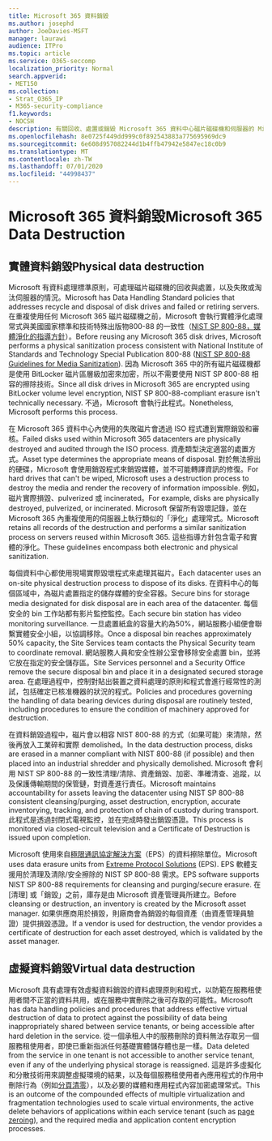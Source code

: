 ```yaml
---
title: Microsoft 365 資料銷毀
ms.author: josephd
author: JoeDavies-MSFT
manager: laurawi
audience: ITPro
ms.topic: article
ms.service: O365-seccomp
localization_priority: Normal
search.appverid:
- MET150
ms.collection:
- Strat_O365_IP
- M365-security-compliance
f1.keywords:
- NOCSH
description: 有關回收、處置或銷毀 Microsoft 365 資料中心磁片磁碟機和伺服器的 Microsoft 原則的概述。
ms.openlocfilehash: 8e0725f449dd999c0f892543883a775695969dc9
ms.sourcegitcommit: 6e608d957082244d1b4ffb47942e5847ec18c0b9
ms.translationtype: MT
ms.contentlocale: zh-TW
ms.lasthandoff: 07/01/2020
ms.locfileid: "44998437"
---
```

# <a name="microsoft-365-data-destruction"></a><span data-ttu-id="0c199-103">Microsoft 365 資料銷毀</span><span class="sxs-lookup"><span data-stu-id="0c199-103">Microsoft 365 Data Destruction</span></span>

## <a name="physical-data-destruction"></a><span data-ttu-id="0c199-104">實體資料銷毀</span><span class="sxs-lookup"><span data-stu-id="0c199-104">Physical data destruction</span></span>

<span data-ttu-id="0c199-105">Microsoft 有資料處理標準原則，可處理磁片磁碟機的回收與處置，以及失敗或淘汰伺服器的情況。</span><span class="sxs-lookup"><span data-stu-id="0c199-105">Microsoft has Data Handling Standard policies that addresses recycle and disposal of disk drives and failed or retiring servers.</span></span> <span data-ttu-id="0c199-106">在重複使用任何 Microsoft 365 磁片磁碟機之前，Microsoft 會執行實體淨化處理常式與美國國家標準和技術特殊出版物800-88 的一致性（[NIST SP 800-88，媒體淨化的指導方針](https://nvlpubs.nist.gov/nistpubs/SpecialPublications/NIST.SP.800-88r1.pdf)）。</span><span class="sxs-lookup"><span data-stu-id="0c199-106">Before reusing any Microsoft 365 disk drives, Microsoft performs a physical sanitization process consistent with National Institute of Standards and Technology Special Publication 800-88 ([NIST SP 800-88 Guidelines for Media Sanitization](https://nvlpubs.nist.gov/nistpubs/SpecialPublications/NIST.SP.800-88r1.pdf)).</span></span> <span data-ttu-id="0c199-107">因為 Microsoft 365 中的所有磁片磁碟機都是使用 BitLocker 磁片區層級加密來加密，所以不需要使用 NIST SP 800-88 相容的擦除技術。</span><span class="sxs-lookup"><span data-stu-id="0c199-107">Since all disk drives in Microsoft 365 are encrypted using BitLocker volume level encryption, NIST SP 800-88-compliant erasure isn't technically necessary.</span></span> <span data-ttu-id="0c199-108">不過，Microsoft 會執行此程式。</span><span class="sxs-lookup"><span data-stu-id="0c199-108">Nonetheless, Microsoft performs this process.</span></span>

<span data-ttu-id="0c199-109">在 Microsoft 365 資料中心內使用的失敗磁片會透過 ISO 程式遭到實際銷毀和審核。</span><span class="sxs-lookup"><span data-stu-id="0c199-109">Failed disks used within Microsoft 365 datacenters are physically destroyed and audited through the ISO process.</span></span> <span data-ttu-id="0c199-110">資產類型決定適當的處置方式。</span><span class="sxs-lookup"><span data-stu-id="0c199-110">Asset type determines the appropriate means of disposal.</span></span> <span data-ttu-id="0c199-111">對於無法擦出的硬碟，Microsoft 會使用銷毀程式來銷毀媒體，並不可能轉譯資訊的修復。</span><span class="sxs-lookup"><span data-stu-id="0c199-111">For hard drives that can't be wiped, Microsoft uses a destruction process to destroy the media and render the recovery of information impossible.</span></span> <span data-ttu-id="0c199-112">例如，磁片實際損毀、pulverized 或 incinerated。</span><span class="sxs-lookup"><span data-stu-id="0c199-112">For example, disks are physically destroyed, pulverized, or incinerated.</span></span> <span data-ttu-id="0c199-113">Microsoft 保留所有毀壞記錄，並在 Microsoft 365 內重複使用的伺服器上執行類似的「淨化」處理常式。</span><span class="sxs-lookup"><span data-stu-id="0c199-113">Microsoft retains all records of the destruction and performs a similar sanitization process on servers reused within Microsoft 365.</span></span> <span data-ttu-id="0c199-114">這些指導方針包含電子和實體的淨化。</span><span class="sxs-lookup"><span data-stu-id="0c199-114">These guidelines encompass both electronic and physical sanitization.</span></span>

<span data-ttu-id="0c199-115">每個資料中心都使用現場實際毀壞程式來處理其磁片。</span><span class="sxs-lookup"><span data-stu-id="0c199-115">Each datacenter uses an on-site physical destruction process to dispose of its disks.</span></span> <span data-ttu-id="0c199-116">在資料中心的每個區域中，為磁片處置指定的儲存媒體的安全容器。</span><span class="sxs-lookup"><span data-stu-id="0c199-116">Secure bins for storage media designated for disk disposal are in each area of the datacenter.</span></span> <span data-ttu-id="0c199-117">每個安全的 bin 工作站都有影片監控監控。</span><span class="sxs-lookup"><span data-stu-id="0c199-117">Each secure bin station has video monitoring surveillance.</span></span> <span data-ttu-id="0c199-118">一旦處置紙盒的容量大約為50%，網站服務小組便會聯繫實體安全小組，以協調移除。</span><span class="sxs-lookup"><span data-stu-id="0c199-118">Once a disposal bin reaches approximately 50% capacity, the Site Services team contacts the Physical Security team to coordinate removal.</span></span> <span data-ttu-id="0c199-119">網站服務人員和安全性辦公室會移除安全處置 bin，並將它放在指定的安全儲存區。</span><span class="sxs-lookup"><span data-stu-id="0c199-119">Site Services personnel and a Security Office remove the secure disposal bin and place it in a designated secured storage area.</span></span> <span data-ttu-id="0c199-120">在處理過程中，控制對貼出裝置之資料處理的原則和程式會進行經常性的測試，包括確定已核准機器的狀況的程式。</span><span class="sxs-lookup"><span data-stu-id="0c199-120">Policies and procedures governing the handling of data bearing devices during disposal are routinely tested, including procedures to ensure the condition of machinery approved for destruction.</span></span>

<span data-ttu-id="0c199-121">在資料銷毀過程中，磁片會以相容 NIST 800-88 的方式（如果可能）來清除，然後再放入工業碎和實際 demolished。</span><span class="sxs-lookup"><span data-stu-id="0c199-121">In the data destruction process, disks are erased in a manner compliant with NIST 800-88 (if possible) and then placed into an industrial shredder and physically demolished.</span></span> <span data-ttu-id="0c199-122">Microsoft 會利用 NIST SP 800-88 的一致性清理/清除、資產銷毀、加密、準確清查、追蹤，以及保護傳輸期間的保管鏈，對資產進行責任。</span><span class="sxs-lookup"><span data-stu-id="0c199-122">Microsoft maintains accountability for assets leaving the datacenter using NIST SP 800-88 consistent cleansing/purging, asset destruction, encryption, accurate inventorying, tracking, and protection of chain of custody during transport.</span></span> <span data-ttu-id="0c199-123">此程式是透過封閉式電視監控，並在完成時發出銷毀憑證。</span><span class="sxs-lookup"><span data-stu-id="0c199-123">This process is monitored via closed-circuit television and a Certificate of Destruction is issued upon completion.</span></span>

<span data-ttu-id="0c199-124">Microsoft 使用來自[極限通訊協定解決方案](https://www.enterprisedataerasure.com/)（EPS）的資料擦除單位。</span><span class="sxs-lookup"><span data-stu-id="0c199-124">Microsoft uses data erasure units from [Extreme Protocol Solutions](https://www.enterprisedataerasure.com/) (EPS).</span></span> <span data-ttu-id="0c199-125">EPS 軟體支援用於清理及清除/安全擦除的 NIST SP 800-88 需求。</span><span class="sxs-lookup"><span data-stu-id="0c199-125">EPS software supports NIST SP 800-88 requirements for cleansing and purging/secure erasure.</span></span> <span data-ttu-id="0c199-126">在 [清理] 或「銷毀」之前，庫存是由 Microsoft 資產管理員所建立。</span><span class="sxs-lookup"><span data-stu-id="0c199-126">Before cleansing or destruction, an inventory is created by the Microsoft asset manager.</span></span> <span data-ttu-id="0c199-127">如果供應商用於損毀，則廠商會為銷毀的每個資產（由資產管理員驗證）提供損毀憑證。</span><span class="sxs-lookup"><span data-stu-id="0c199-127">If a vendor is used for destruction, the vendor provides a certificate of destruction for each asset destroyed, which is validated by the asset manager.</span></span>

## <a name="virtual-data-destruction"></a><span data-ttu-id="0c199-128">虛擬資料銷毀</span><span class="sxs-lookup"><span data-stu-id="0c199-128">Virtual data destruction</span></span>

<span data-ttu-id="0c199-129">Microsoft 具有處理有效虛擬資料銷毀的資料處理原則和程式，以防範在服務租使用者間不正當的資料共用，或在服務中實刪除之後可存取的可能性。</span><span class="sxs-lookup"><span data-stu-id="0c199-129">Microsoft has data handling policies and procedures that address effective virtual destruction of data to protect against the possibility of data being inappropriately shared between service tenants, or being accessible after hard deletion in the service.</span></span> <span data-ttu-id="0c199-130">從一個承租人中的服務刪除的資料無法存取另一個服務租使用者，即使已重新指派任何基礎實體儲存體也是一樣。</span><span class="sxs-lookup"><span data-stu-id="0c199-130">Data deleted from the service in one tenant is not accessible to another service tenant, even if any of the underlying physical storage is reassigned.</span></span> <span data-ttu-id="0c199-131">這是許多虛擬化和分散技術用來調整虛擬環境的結果，以及每個服務租使用者內應用程式的作用中刪除行為（例如[分頁清零](https://docs.microsoft.com/office365/securitycompliance/office-365-exchange-online-data-deletion#page-zeroing)），以及必要的媒體和應用程式內容加密處理常式。</span><span class="sxs-lookup"><span data-stu-id="0c199-131">This is an outcome of the compounded effects of multiple virtualization and fragmentation technologies used to scale virtual environments, the active delete behaviors of applications within each service tenant (such as [page zeroing](https://docs.microsoft.com/office365/securitycompliance/office-365-exchange-online-data-deletion#page-zeroing)), and the required media and application content encryption processes.</span></span>